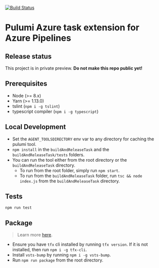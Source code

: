 [![Build Status](https://dev.azure.com/pulumi/Pulumi%20Azure%20Pipelines%20Task/_apis/build/status/pulumi.pulumi-az-pipelines-task?branchName=master)](https://dev.azure.com/pulumi/Pulumi%20Azure%20Pipelines%20Task/_build/latest?definitionId=1&branchName=master)

# Pulumi Azure task extension for Azure Pipelines

## Release status

This project is in private preview. **Do not make this repo public yet!**

## Prerequisites

- Node (>= 8.x)
- Yarn (>= 1.13.0)
- tslint (`npm i -g tslint`)
- typescript compiler (`npm i -g typescript`)

## Local Development

- Set the `AGENT_TOOLSDIRECTORY` env var to any directory for caching the pulumi tool.
- `npm install` in the `buildAndReleaseTask` and the `buildAndReleaseTask/tests` folders.
- You can run the tool either from the root directory or the `buildAndReleaseTask` directory.
  - To run from the root folder, simply run `npm start`.
  - To run from the `buildAndReleaseTask` folder, run `tsc && node index.js` from the `buildAndReleaseTask` directory.

## Tests

`npm run test`

## Package

> Learn more [here](https://docs.microsoft.com/en-us/azure/devops/extend/develop/add-build-task?view=azure-devops#step-4-package-your-extension).

- Ensure you have `tfx` cli installed by running `tfx version`. If it is not installed, then run `npm i -g tfx-cli`.
- Install `vsts-bump` by running `npm i -g vsts-bump`.
- Run `npm run package` from the root directory.

